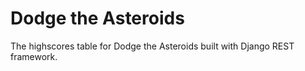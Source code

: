 # Dodge the Asteroids
The highscores table for Dodge the Asteroids built with Django REST framework.

